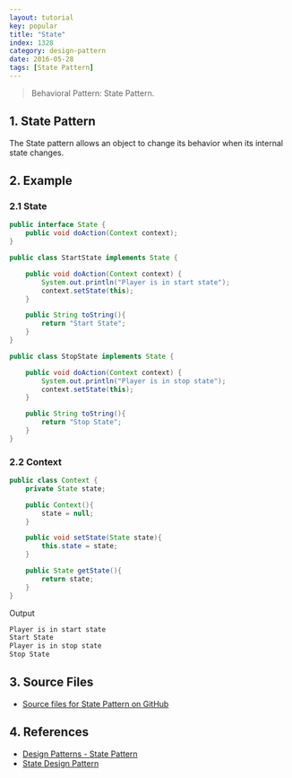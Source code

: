 ```yaml
---
layout: tutorial
key: popular
title: "State"
index: 1328
category: design-pattern
date: 2016-05-28
tags: [State Pattern]
---
```


> Behavioral Pattern: State Pattern.

## 1. State Pattern
The State pattern allows an object to change its behavior when its internal state changes.

## 2. Example
### 2.1 State
```java
public interface State {
    public void doAction(Context context);
}

public class StartState implements State {

    public void doAction(Context context) {
        System.out.println("Player is in start state");
        context.setState(this);
    }

    public String toString(){
        return "Start State";
    }
}

public class StopState implements State {

    public void doAction(Context context) {
        System.out.println("Player is in stop state");
        context.setState(this);
    }

    public String toString(){
        return "Stop State";
    }
}
```
### 2.2 Context
```java
public class Context {
    private State state;

    public Context(){
        state = null;
    }

    public void setState(State state){
        this.state = state;
    }

    public State getState(){
        return state;
    }
}
```
Output
```sh
Player is in start state
Start State
Player is in stop state
Stop State
```

## 3. Source Files
* [Source files for State Pattern on GitHub](https://github.com/jojozhuang/design-patterns-java/tree/master/design-pattern-state)

## 4. References
* [Design Patterns - State Pattern](https://www.tutorialspoint.com/design_pattern/state_pattern.htm)
* [State Design Pattern](https://sourcemaking.com/design_patterns/state)
